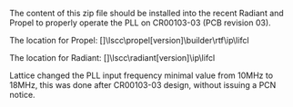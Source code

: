 The content of this zip file should be installed into the recent Radiant and Propel to properly operate the PLL on CR00103-03 (PCB revision 03).

The location for Propel: []\lscc\propel\[version]\builder\rtf\ip\lifcl

The location for Radiant: []\lscc\radiant\[version]\ip\lifcl

Lattice changed the PLL input frequency minimal value from 10MHz to 18MHz, this was done after CR00103-03 design, without issuing a PCN notice.
